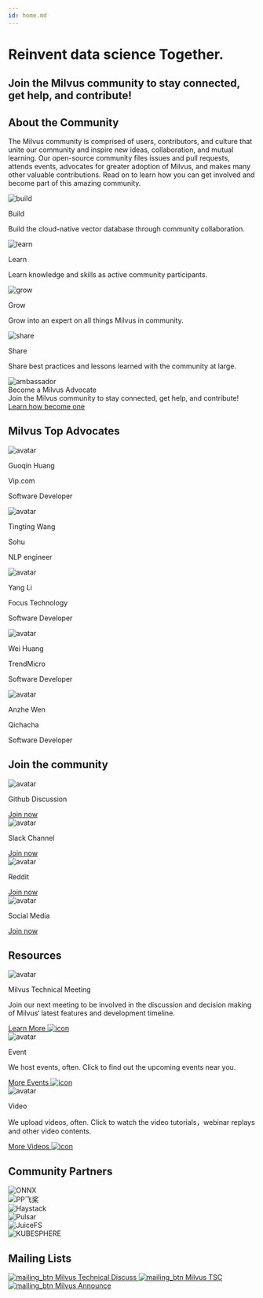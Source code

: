 ```yaml
---
id: home.md
---
```


<div class="community-h1-wrapper">

  <h1 class="title">
    Reinvent data science Together.
  </h1>

  <h2 class="sub-title">
    Join the Milvus community to stay connected, get help, and contribute!
  </h2>

</div>

<h2 class="about-title">About the Community</h2>

The Milvus community is comprised of users, contributors, and culture that unite our community and inspire new ideas, collaboration, and mutual learning. Our open-source community files issues and pull requests, attends events, advocates for greater adoption of Milvus, and makes many other valuable contributions. Read on to learn how you can get involved and become part of this amazing community.

<div class="about-wrapper">

  <div class="about-card-container">
    <img src="../../assets/home_build.svg" alt="build" />
    <p class="about-title">Build</p>
    <p>Build the cloud-native vector database through community collaboration.</p>
  </div>

  <div class="about-card-container">
    <img src="../../assets/home_learn.svg" alt="learn" />
    <p class="about-title">Learn</p>
    <p>Learn knowledge and skills as active community participants.</p>
  </div>

  <div class="about-card-container">
    <img src="../../assets/home_grow.svg" alt="grow" />
    <p class="about-title">Grow</p>
    <p>Grow into an expert on all things Milvus in community.</p>
  </div>

  <div class="about-card-container">
    <img src="../../assets/home_share.svg" alt="share" />
    <p class="about-title">Share</p>
    <p>Share best practices and lessons learned with the community at large.</p>
  </div>

</div>

<div class="advocate-banner">

  <div class="img-container">
    <img src="../../assets/ambassador.png" alt="ambassador" />
  </div>

  <div class="banner-container">
    <div class="banner-title">
      <div class="title">Become a Milvus Advocate</div>
      <div class="subtitle">Join the Milvus community to stay connected, get help, and contribute!</div>
    </div>
    <a href="/community/milvus_advocate.md" class="secondaryBtnSm">
      Learn how become one
    </a>
  </div>

</div>

## Milvus Top Advocates

<div class="advocates-wrapper">

  <div class="advocates-card-container">
    <div class="img-container">
      <img src="../../assets/gq_huang.png" alt="avatar" />
    </div>
    <p class="advocate-name">Guoqin Huang</p>
    <p class="advocate-co">Vip.com</p>
    <p class="advocate-title">Software Developer</p>
  </div>

  <div class="advocates-card-container">
    <div class="img-container">
      <img src="../../assets/tt_wang.png" alt="avatar" />
    </div>
    <p class="advocate-name">Tingting Wang</p>
    <p class="advocate-co">Sohu</p>
    <p class="advocate-title">NLP engineer</p>
  </div>

  <div class="advocates-card-container">
    <div class="img-container">
      <img src="../../assets/y_li.png" alt="avatar" />
    </div>
    <p class="advocate-name">Yang Li</p>
    <p class="advocate-co">Focus Technology</p>
    <p class="advocate-title">Software Developer</p>
  </div>

  <div class="advocates-card-container">
    <div class="img-container">
      <img src="../../assets/wei_huang.png" alt="avatar" />
    </div>
    <p class="advocate-name">Wei Huang</p>
    <p class="advocate-co">TrendMicro</p>
    <p class="advocate-title">Software Developer</p>
  </div>

  <div class="advocates-card-container">
    <div class="img-container">
      <img src="../../assets/az_wen.png" alt="avatar" />
    </div>
    <p class="advocate-name">Anzhe Wen</p>
    <p class="advocate-co">Qichacha</p>
    <p class="advocate-title">Software Developer</p>
  </div>

</div>

## Join the community

<div class="join-wrapper">

  <div class="join-card-container">
    <img src="../../assets/github-v3.svg" alt="avatar" />
    <p class="label">Github Discussion</p>
    <a href="https://github.com/milvus-io/milvus/discussions" class="secondaryBtnSm">
      Join now
    </a>
  </div>

  <div class="join-card-container">
    <img src="../../assets/slack-v3.svg" alt="avatar" />
    <p class="label">Slack Channel</p>
    <a href="https://slack.milvus.io/" class="secondaryBtnSm">
      Join now
    </a>
  </div>

  <div class="join-card-container">
    <img src="../../assets/reddit-v3.svg" alt="avatar" />
    <p class="label">Reddit</p>
    <a href="https://www.reddit.com/r/vectordatabase/" class="secondaryBtnSm">
      Join now
    </a>
  </div>

  <div class="join-card-container">
    <img src="../../assets/twitter-v3.svg" alt="avatar" />
    <p class="label">Social Media</p>
    <a href="https://twitter.com/milvusio" class="secondaryBtnSm">
      Join now
    </a>
  </div>

</div>

## Resources

<div class="resource-wrapper">

  <div class="resource-card-container">
    <img src="../../assets/resource_meeting.svg" alt="avatar" />
    <p class="label">Milvus Technical Meeting</p>
    <p class="content">Join our next meeting to be involved in the discussion and decision making of Milvus‘ latest features and development timeline.</p>
    <a href="https://wiki.lfaidata.foundation/pages/viewpage.action?pageId=43287098">
      Learn More <img src="../../assets/arrow-right.svg" alt='icon' />
    </a>
  </div>

  <div class="resource-card-container">
    <img src="../../assets/resource_event.svg" alt="avatar" />
    <p class="label">Event</p>
    <p class="content">We host events, often. Click to find out the upcoming events near you.</p>
    <a href="https://zilliz.com/events">
      More Events <img src="../../assets/arrow-right.svg" alt='icon' />
    </a>
  </div>

  <div class="resource-card-container">
    <img src="../../assets/resource_video.svg" alt="avatar" />
    <p class="label">Video</p>
    <p class="content">We upload videos, often. Click to watch the video tutorials，webinar replays and other video contents.</p>
    <a href="https://www.youtube.com/zillizchannel">
      More Videos <img src="../../assets/arrow-right.svg" alt='icon' />
    </a>
  </div>

</div>

## Community Partners

<div class="partners-wrapper">

  <div class="img-container">
    <img src="../../assets/onnx.png" alt="ONNX" />
  </div>
  <div class="img-container">
    <img src="../../assets/paddle.png" alt="PP飞桨" />
  </div>
  <div class="img-container">
    <img src="../../assets/haystack.png" alt="Haystack" />
  </div>
  <div class="img-container">
    <img src="../../assets/pulsar.png" alt="Pulsar" />
  </div>
  <div class="img-container">
    <img src="../../assets/juice.png" alt="JuiceFS" />
  </div>
  <div class="img-container">
    <img src="../../assets/kubesphere.png" alt="KUBESPHERE" />
  </div>

</div>

## Mailing Lists

<div class="mailing-wrapper">

  <a href="https://lists.lfaidata.foundation/g/milvus-technical-discuss" class="secondaryBtnSm" >
    <img src="../../assets/mailing_btn.svg" alt="mailing_btn" />
    Milvus Technical Discuss
  </a>

  <a href="https://lists.lfaidata.foundation/g/milvus-tsc" class="secondaryBtnSm" >
    <img src="../../assets/mailing_btn.svg" alt="mailing_btn" />
    Milvus TSC
  </a>

  <a href="https://lists.lfaidata.foundation/g/milvus-announce" class="secondaryBtnSm" >
    <img src="../../assets/mailing_btn.svg" alt="mailing_btn" />
    Milvus Announce
  </a>

</div>
